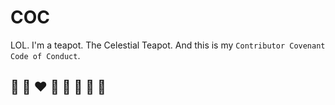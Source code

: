 # COC

LOL.
I'm a teapot.
The Celestial Teapot.
And this is my `Contributor Covenant Code of Conduct`.

## 🦄 🌈 ❤️ 💛 💚 💙 🤍 🖤
